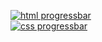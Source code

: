 [![html progressbar](https://readme-components.vercel.app/api?component=linearprogress&skill=html&value=40)](https://github.com/harish-sethuraman/readme-components)
<br>
[![css progressbar](https://readme-components.vercel.app/api?component=linearprogress&skill=css&value=20)](https://github.com/harish-sethuraman/readme-components)
